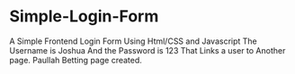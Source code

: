 # Simple-Login-Form
A Simple Frontend Login Form Using Html/CSS and Javascript
The Username is Joshua And the Password is 123
That Links a user to Another page.
Paullah Betting page created.

